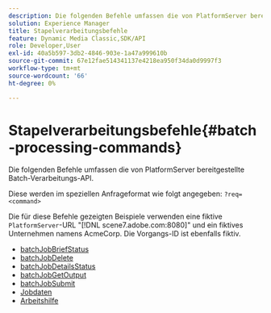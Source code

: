 ```yaml
---
description: Die folgenden Befehle umfassen die von PlatformServer bereitgestellte Batch-Verarbeitungs-API.
solution: Experience Manager
title: Stapelverarbeitungsbefehle
feature: Dynamic Media Classic,SDK/API
role: Developer,User
exl-id: 40a5b597-3db2-4846-903e-1a47a999610b
source-git-commit: 67e12fae514341137e4218ea950f34da0d9997f3
workflow-type: tm+mt
source-wordcount: '66'
ht-degree: 0%

---
```


# Stapelverarbeitungsbefehle{#batch-processing-commands}

Die folgenden Befehle umfassen die von PlatformServer bereitgestellte Batch-Verarbeitungs-API.

Diese werden im speziellen Anfrageformat wie folgt angegeben: `?req=<command>`

Die für diese Befehle gezeigten Beispiele verwenden eine fiktive `PlatformServer`-URL &quot;[!DNL scene7.adobe.com:8080]&quot; und ein fiktives Unternehmen namens AcmeCorp. Die Vorgangs-ID ist ebenfalls fiktiv.

* [batchJobBriefStatus](r-batchjobbriefstatus.md)
* [batchJobDelete](r-batchjobdelete.md)
* [batchJobDetailsStatus](r-batchjobdetailedstatus.md)
* [batchJobGetOutput](r-batchjobgetoutput.md)
* [batchJobSubmit](r-batchjobsubmit.md)
* [Jobdaten](r-jobdata.md)
* [Arbeitshilfe](r-jobid.md)
